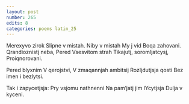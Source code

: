 ```yaml
---
layout: post
number: 265
edits: 8
categories: poems latin_25
---
```


Merexyvo zirok
Slipne v mistah.
Niby v mistah
My j vid Boqa zahovani.
Qrandioznistj neba,
Pered Vsesvitom strah
Tikajutj, soromljatcysj, 
Proiqnorovani.

Pered blyxnim 
V qerojstvi,
V zmaqannjah ambitsij 
RozIjdutjsja qosti
Bez imen i bezlytsi.

Tak i zapycetjsja:
Pry vsjomu nathnenni
Na pamʼjatj jim lYcytjsja
Dulja v kyceni.
